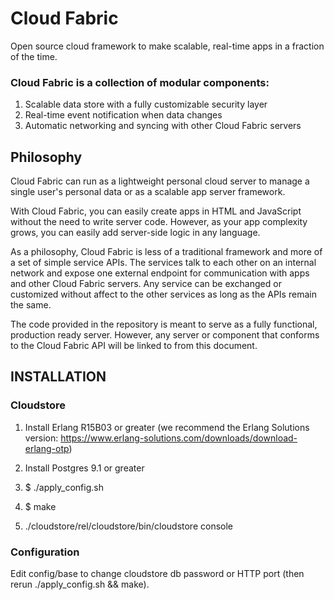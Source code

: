 # Cloud Fabric

Open source cloud framework to make scalable, real-time apps in a fraction of the time.

### Cloud Fabric is a collection of modular components:

1. Scalable data store with a fully customizable security layer
2. Real-time event notification when data changes
3. Automatic networking and syncing with other Cloud Fabric servers


## Philosophy

Cloud Fabric can run as a lightweight personal cloud server to manage a single user's personal data or as a scalable app server framework.

With Cloud Fabric, you can easily create apps in HTML and JavaScript without the need to write server code. However, as your app complexity grows, you can easily add server-side logic in any language.

As a philosophy, Cloud Fabric is less of a traditional framework and more of a set of simple service APIs. The services talk to each other on an internal network and expose one external endpoint for communication with apps and other Cloud Fabric servers. Any service can be exchanged or customized without affect to the other services as long as the APIs remain the same.

The code provided in the repository is meant to serve as a fully functional, production ready server. However, any server or component that conforms to the Cloud Fabric API will be linked to from this document.

## INSTALLATION

### Cloudstore

1. Install Erlang R15B03 or greater (we recommend the Erlang Solutions version: https://www.erlang-solutions.com/downloads/download-erlang-otp)

2. Install Postgres 9.1 or greater

3. $ ./apply_config.sh

4. $ make

5. ./cloudstore/rel/cloudstore/bin/cloudstore console

### Configuration

Edit config/base to change cloudstore db password or HTTP port (then rerun ./apply_config.sh && make).
